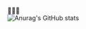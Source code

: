 👩🏻‍💻
<br>
![Anurag's GitHub stats](https://github-readme-stats.vercel.app/api?username=vickijs&show_icons=true&theme=radical)
